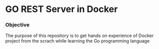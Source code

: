 # GO REST Server in Docker
### Objective
The purpose of this repository is to get hands on experience of Docker project from the scrach while learning the Go programming language
